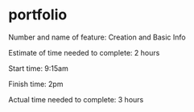 # portfolio

Number and name of feature: Creation and Basic Info

Estimate of time needed to complete: 2 hours

Start time: 9:15am

Finish time: 2pm

Actual time needed to complete: 3 hours 